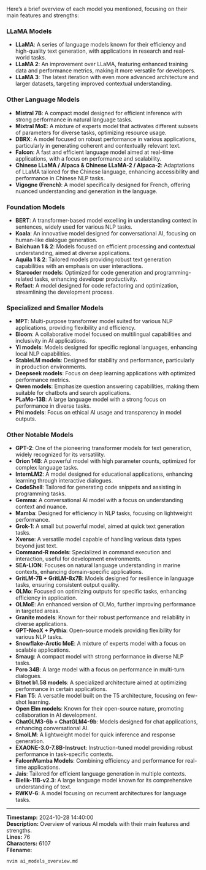 Here’s a brief overview of each model you mentioned, focusing on their main features and strengths:

### LLaMA Models
- **LLaMA**: A series of language models known for their efficiency and high-quality text generation, with applications in research and real-world tasks.
- **LLaMA 2**: An improvement over LLaMA, featuring enhanced training data and performance metrics, making it more versatile for developers.
- **LLaMA 3**: The latest iteration with even more advanced architecture and larger datasets, targeting improved contextual understanding.

### Other Language Models
- **Mistral 7B**: A compact model designed for efficient inference with strong performance in natural language tasks.
- **Mixtral MoE**: A mixture of experts model that activates different subsets of parameters for diverse tasks, optimizing resource usage.
- **DBRX**: A model focused on robust performance in various applications, particularly in generating coherent and contextually relevant text.
- **Falcon**: A fast and efficient language model aimed at real-time applications, with a focus on performance and scalability.
- **Chinese LLaMA / Alpaca & Chinese LLaMA-2 / Alpaca-2**: Adaptations of LLaMA tailored for the Chinese language, enhancing accessibility and performance in Chinese NLP tasks.
- **Vigogne (French)**: A model specifically designed for French, offering nuanced understanding and generation in the language.

### Foundation Models
- **BERT**: A transformer-based model excelling in understanding context in sentences, widely used for various NLP tasks.
- **Koala**: An innovative model designed for conversational AI, focusing on human-like dialogue generation.
- **Baichuan 1 & 2**: Models focused on efficient processing and contextual understanding, aimed at diverse applications.
- **Aquila 1 & 2**: Tailored models providing robust text generation capabilities with an emphasis on user interactions.
- **Starcoder models**: Optimized for code generation and programming-related tasks, enhancing developer productivity.
- **Refact**: A model designed for code refactoring and optimization, streamlining the development process.

### Specialized and Smaller Models
- **MPT**: Multi-purpose transformer model suited for various NLP applications, providing flexibility and efficiency.
- **Bloom**: A collaborative model focused on multilingual capabilities and inclusivity in AI applications.
- **Yi models**: Models designed for specific regional languages, enhancing local NLP capabilities.
- **StableLM models**: Designed for stability and performance, particularly in production environments.
- **Deepseek models**: Focus on deep learning applications with optimized performance metrics.
- **Qwen models**: Emphasize question answering capabilities, making them suitable for chatbots and search applications.
- **PLaMo-13B**: A large language model with a strong focus on performance in diverse tasks.
- **Phi models**: Focus on ethical AI usage and transparency in model outputs.

### Other Notable Models
- **GPT-2**: One of the pioneering transformer models for text generation, widely recognized for its versatility.
- **Orion 14B**: A powerful model with high parameter counts, optimized for complex language tasks.
- **InternLM2**: A model designed for educational applications, enhancing learning through interactive dialogues.
- **CodeShell**: Tailored for generating code snippets and assisting in programming tasks.
- **Gemma**: A conversational AI model with a focus on understanding context and nuance.
- **Mamba**: Designed for efficiency in NLP tasks, focusing on lightweight performance.
- **Grok-1**: A small but powerful model, aimed at quick text generation tasks.
- **Xverse**: A versatile model capable of handling various data types beyond just text.
- **Command-R models**: Specialized in command execution and interaction, useful for development environments.
- **SEA-LION**: Focuses on natural language understanding in marine contexts, enhancing domain-specific applications.
- **GritLM-7B + GritLM-8x7B**: Models designed for resilience in language tasks, ensuring consistent output quality.
- **OLMo**: Focused on optimizing outputs for specific tasks, enhancing efficiency in application.
- **OLMoE**: An enhanced version of OLMo, further improving performance in targeted areas.
- **Granite models**: Known for their robust performance and reliability in diverse applications.
- **GPT-NeoX + Pythia**: Open-source models providing flexibility for various NLP tasks.
- **Snowflake-Arctic MoE**: A mixture of experts model with a focus on scalable applications.
- **Smaug**: A compact model with strong performance in diverse NLP tasks.
- **Poro 34B**: A large model with a focus on performance in multi-turn dialogues.
- **Bitnet b1.58 models**: A specialized architecture aimed at optimizing performance in certain applications.
- **Flan T5**: A versatile model built on the T5 architecture, focusing on few-shot learning.
- **Open Elm models**: Known for their open-source nature, promoting collaboration in AI development.
- **ChatGLM3-6b + ChatGLM4-9b**: Models designed for chat applications, enhancing conversational AI.
- **SmolLM**: A lightweight model for quick inference and response generation.
- **EXAONE-3.0-7.8B-Instruct**: Instruction-tuned model providing robust performance in task-specific contexts.
- **FalconMamba Models**: Combining efficiency and performance for real-time applications.
- **Jais**: Tailored for efficient language generation in multiple contexts.
- **Bielik-11B-v2.3**: A large language model known for its comprehensive understanding of text.
- **RWKV-6**: A model focusing on recurrent architectures for language tasks.

---

**Timestamp:** 2024-10-28 14:40:00  
**Description:** Overview of various AI models with their main features and strengths.  
**Lines:** 76  
**Characters:** 6107  
**Filename:** 
```bash
nvim ai_models_overview.md
```
